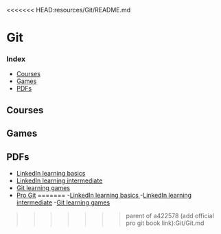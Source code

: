 <<<<<<< HEAD:resources/Git/README.md

# Git

### Index
- [Courses](#courses)
- [Games](#games)
- [PDFs](#pdfs)

## Courses

## Games

## PDFs
- [LinkedIn learning basics ](https://www.linkedin.com/learning/git-essential-training-the-basics)
- [LinkedIn learning intermediate](https://www.linkedin.com/learning/git-intermediate-techniques)
- [Git learning games](https://learngitbranching.js.org/)
- [Pro Git](https://git-scm.com/book/en/v2)
=======
-[LinkedIn learning basics ](https://www.linkedin.com/learning/git-essential-training-the-basics)
-[LinkedIn learning intermediate](https://www.linkedin.com/learning/git-intermediate-techniques)
-[Git learning games](https://learngitbranching.js.org/)
>>>>>>> parent of a422578 (add official pro git book link):Git/Git.md
